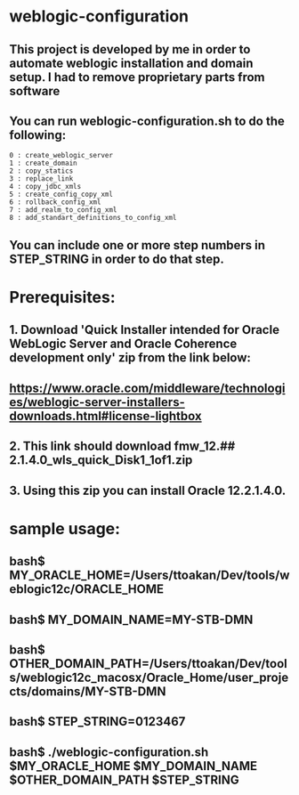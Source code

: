 # weblogic-configuration
## This project is developed by me in order to automate weblogic installation and domain setup. I had to remove proprietary parts from software
## You can run weblogic-configuration.sh to do the following:
	0 : create_weblogic_server
	1 : create_domain
	2 : copy_statics
	3 : replace_link
	4 : copy_jdbc_xmls
	5 : create_config_copy_xml
	6 : rollback_config_xml
	7 : add_realm_to_config_xml
	8 : add_standart_definitions_to_config_xml
## You can include one or more step numbers in STEP_STRING in order to do that step.

# Prerequisites:
## 1. Download 'Quick Installer intended for Oracle WebLogic Server and Oracle Coherence development only' zip from the link below: 
##      https://www.oracle.com/middleware/technologies/weblogic-server-installers-downloads.html#license-lightbox 
## 2. This link should download fmw_12.## 2.1.4.0_wls_quick_Disk1_1of1.zip
## 3. Using this zip you can install Oracle 12.2.1.4.0.


# sample usage:
## bash$ MY_ORACLE_HOME=/Users/ttoakan/Dev/tools/weblogic12c/ORACLE_HOME
## bash$ MY_DOMAIN_NAME=MY-STB-DMN
## bash$ OTHER_DOMAIN_PATH=/Users/ttoakan/Dev/tools/weblogic12c_macosx/Oracle_Home/user_projects/domains/MY-STB-DMN
## bash$ STEP_STRING=0123467
## bash$ ./weblogic-configuration.sh $MY_ORACLE_HOME $MY_DOMAIN_NAME $OTHER_DOMAIN_PATH $STEP_STRING